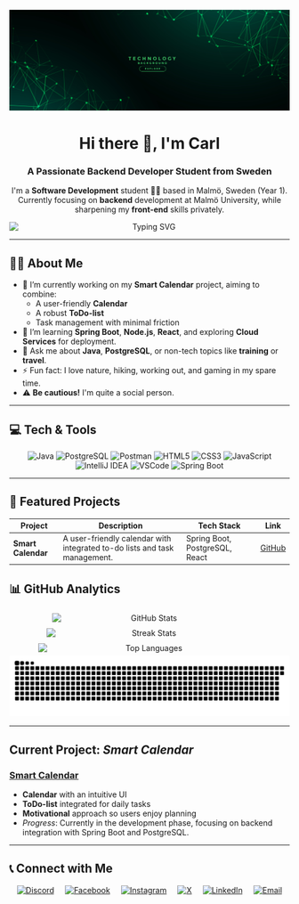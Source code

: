 <p align="center">
  <img src="images/profile-banner.png" alt="Profile Banner" width="600"/>
</p>

<h1 align="center">Hi there 👋, I'm Carl</h1>
<h3 align="center">A Passionate Backend Developer Student from Sweden</h3>

<p align="center">
  I'm a <strong>Software Development</strong> student 🧑‍🎓 based in Malmö, Sweden (Year 1).<br/>
  Currently focusing on <strong>backend</strong> development at Malmö University, while sharpening my <strong>front-end</strong> skills privately.
</p>

<div align="center">
  <img src="https://readme-typing-svg.herokuapp.com?size=25&width=500&duration=5000&color=00C04B&lines=    Software+Developer+Student;  Back-end  Front-end  Database; Current+Project:+Smart+Calendar" 
  alt="Typing SVG" style="display:block; margin:0 auto;" />
</div>

---

## 🙋‍♂️ About Me

- 🔭 I’m currently working on my **Smart Calendar** project, aiming to combine:
  - A user-friendly **Calendar**
  - A robust **ToDo-list**
  - Task management with minimal friction
- 🌱 I’m learning **Spring Boot**, **Node.js**, **React**, and exploring **Cloud Services** for deployment.
- 💬 Ask me about **Java**, **PostgreSQL**, or non-tech topics like **training** or **travel**.
- ⚡ Fun fact: I love nature, hiking, working out, and gaming in my spare time.
- ⚠️ **Be cautious!** I'm quite a social person.

---

## 💻 Tech & Tools

<p align="center">
  <img src="https://img.shields.io/badge/Java-%23ED8B00.svg?style=for-the-badge&logo=java&logoColor=white" alt="Java" />
  <img src="https://img.shields.io/badge/PostgreSQL-316192?style=for-the-badge&logo=postgresql&logoColor=white" alt="PostgreSQL" />
  <img src="https://img.shields.io/badge/Postman-FF6C37?style=for-the-badge&logo=postman&logoColor=white" alt="Postman" />
  <img src="https://img.shields.io/badge/HTML5-E34F26.svg?style=for-the-badge&logo=html5&logoColor=white" alt="HTML5" />
  <img src="https://img.shields.io/badge/CSS3-%231572B6.svg?style=for-the-badge&logo=css3&logoColor=white" alt="CSS3" />
  <img src="https://img.shields.io/badge/JavaScript-%23F7DF1E.svg?style=for-the-badge&logo=javascript&logoColor=black" alt="JavaScript" />
  <img src="https://img.shields.io/badge/IntelliJ%20IDEA-000000.svg?style=for-the-badge&logo=intellij-idea&logoColor=white" alt="IntelliJ IDEA" />
  <img src="https://img.shields.io/badge/VSCode-007ACC.svg?style=for-the-badge&logo=visual-studio-code&logoColor=white" alt="VSCode" />
  <img src="https://img.shields.io/badge/Spring%20Boot-6DB33F.svg?style=for-the-badge&logo=spring-boot&logoColor=white" alt="Spring Boot" />
</p>

---

## 🚀 Featured Projects

| Project | Description | Tech Stack | Link |
|---------|-------------|------------|------|
| **Smart Calendar** | A user-friendly calendar with integrated to-do lists and task management. | Spring Boot, PostgreSQL, React | [GitHub](https://github.com/slidecart/G19SmartCalender) |

## 📊 GitHub Analytics

<div align="center">
  <img src="https://github-readme-stats.vercel.app/api?username=Carlsmeister&show_icons=true&theme=shadow_green&hide_border=false&include_all_commits=true&count_private=true" alt="GitHub Stats" width="350" style="display: inline-block; margin: 5px;"/>
  <img src="https://nirzak-streak-stats.vercel.app/?user=Carlsmeister&theme=shadow_green&hide_border=false" alt="Streak Stats" width="371" style="display: inline-block; margin: 5px;"/>
  <img src="https://github-readme-stats.vercel.app/api/top-langs/?username=Carlsmeister&theme=shadow_green&hide_border=false&include_all_commits=true&count_private=true&layout=compact" alt="Top Languages" width="400" style="display: inline-block; margin: 5px;"/>
  <picture>
    <source media="(prefers-color-scheme: dark)" srcset="https://raw.githubusercontent.com/Carlsmeister/Carlsmeister/output/snake-dark.svg" />
    <source media="(prefers-color-scheme: light)" srcset="https://raw.githubusercontent.com/Carlsmeister/Carlsmeister/output/snake.svg" />
    <img src="https://raw.githubusercontent.com/Carlsmeister/Carlsmeister/output/snake.svg" alt="GitHub Snake Animation" />
  </picture>
</div>

---

## Current Project: *Smart Calendar*

### [Smart Calendar](https://github.com/slidecart/G19SmartCalender)
- **Calendar** with an intuitive UI
- **ToDo-list** integrated for daily tasks
- **Motivational** approach so users enjoy planning
- *Progress*: Currently in the development phase, focusing on backend integration with Spring Boot and PostgreSQL.

---

## 📞 Connect with Me

<p align="center">
  <a href="https://discord.com/users/336998523989917697" target="_blank">
    <img src="https://img.shields.io/badge/Discord-7289DA?style=for-the-badge&logo=discord&logoColor=white" alt="Discord"/></a>
     
  <a href="https://www.facebook.com/carl.lundholm.3" target="_blank">
    <img src="https://img.shields.io/badge/Facebook-1877F2?style=for-the-badge&logo=facebook&logoColor=white" alt="Facebook"/></a>
     
  <a href="https://www.instagram.com/carl_lundholm" target="_blank">
    <img src="https://img.shields.io/badge/Instagram-E4405F?style=for-the-badge&logo=instagram&logoColor=white" alt="Instagram"/></a>
     
  <a href="https://x.com/carl_lundholm" target="_blank">
    <img src="https://img.shields.io/badge/X-000000?style=for-the-badge&logo=x&logoColor=white" alt="X"/></a>
     
  <a href="https://www.linkedin.com/in/carl-lundholm" target="_blank">
    <img src="https://img.shields.io/badge/LinkedIn-0e76a8?style=for-the-badge&logo=linkedin&logoColor=white" alt="LinkedIn"/></a>
     
  <a href="mailto:carl_0221@hotmail.se" target="_blank">
    <img src="https://img.shields.io/badge/Email-D14836?style=for-the-badge&logo=gmail&logoColor=white" alt="Email"/></a>
</p>
